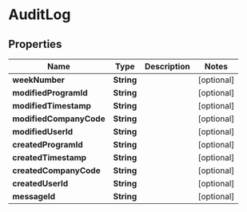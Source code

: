 

# AuditLog

## Properties

Name | Type | Description | Notes
------------ | ------------- | ------------- | -------------
**weekNumber** | **String** |  |  [optional]
**modifiedProgramId** | **String** |  |  [optional]
**modifiedTimestamp** | **String** |  |  [optional]
**modifiedCompanyCode** | **String** |  |  [optional]
**modifiedUserId** | **String** |  |  [optional]
**createdProgramId** | **String** |  |  [optional]
**createdTimestamp** | **String** |  |  [optional]
**createdCompanyCode** | **String** |  |  [optional]
**createdUserId** | **String** |  |  [optional]
**messageId** | **String** |  |  [optional]



